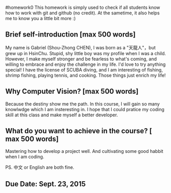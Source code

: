 #homework0
This homework is simply used to check if all students know how to work with git and github (no credit).
At the sametime, it also helps me to know you a little bit more :)

## Brief self-introduction [max 500 words]
  My name is Gabriel (Shou-Zhong CHEN), I was born as a "天龍人"，but grew up in HsinChu. Stupid, shy little boy was my profile when I was a child. However, I make myself stronger and be fearless to what's coming, and willing to embrace and enjoy the challenge in my life. 
  I'd love to try anything special! I have the license of SCUBA diving, and I am interesting of fishing, shrimp fishing, playing tennis, and cooking. Those things just enrich my life!

## Why Computer Vision? [max 500 words]
  Because the destiny show me the path. In this course, I will gain so many knowlwdge which I am insteresting in. I hope that I could pratice my coding skill at this class and make myself a better developer.

## What do you want to achieve in the course? [ max 500 words]
  Mastering how to develop a project well. And cultivating some good habbit when I am coding.

PS. 中文 or English are both fine.

## Due Date: Sept. 23, 2015
